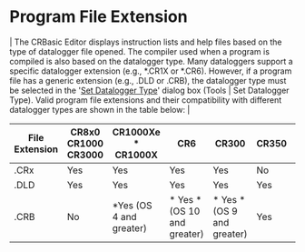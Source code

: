 # Program File Extension

| The CRBasic Editor displays instruction lists and help files based on the type of datalogger file opened. The compiler used when a program is compiled is also based on the datalogger type. Many dataloggers support a specific datalogger extension (e.g., \*.CR1X or \*.CR6). However, if a program file has a generic extension (e.g., .DLD or .CRB), the datalogger type must be selected in the '[Set Datalogger Type](setdldextension.md)' dialog box (Tools | Set Datalogger Type). Valid program file extensions and their compatibility with different datalogger types are shown in the table below: |

| File Extension | CR8x0 CR1000 CR3000 | CR1000Xe \* CR1000X      | CR6                          | CR300                       | CR350 | GRANITE 6/9/10 |
| -------------- | ------------------- | ------------------------ | ---------------------------- | --------------------------- | ----- | -------------- |
| .CRx           | Yes                 | Yes                      | Yes                          | Yes                         | No    | No             |
| .DLD           | Yes                 | Yes                      | Yes                          | Yes                         | Yes   | Yes            |
| .CRB           | No                  | \*Yes (OS 4 and greater) | \* Yes \*(OS 10 and greater) | \* Yes \*(OS 9 and greater) | Yes   | Yes            |
